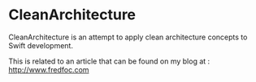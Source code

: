 # CleanArchitecture
CleanArchitecture is an attempt to apply clean architecture concepts to Swift development.

This is related to an article that can be found on my blog at : http://www.fredfoc.com